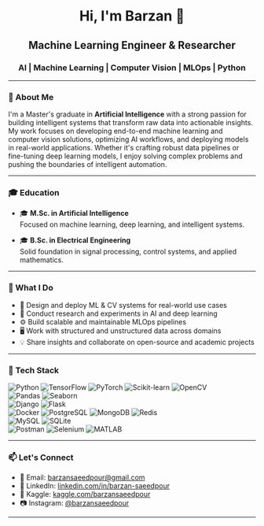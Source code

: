 <h1 align="center">Hi, I'm Barzan 👋</h1>

<h2 align="center">Machine Learning Engineer & Researcher</h2>

<h3 align="center">AI | Machine Learning | Computer Vision | MLOps | Python </h3>

---

### 🧠 About Me

I'm a Master's graduate in **Artificial Intelligence** with a strong passion for building intelligent systems that transform raw data into actionable insights. My work focuses on developing end-to-end machine learning and computer vision solutions, optimizing AI workflows, and deploying models in real-world applications. Whether it's crafting robust data pipelines or fine-tuning deep learning models, I enjoy solving complex problems and pushing the boundaries of intelligent automation.

---

### 🎓 Education

- 🎓 **M.Sc. in Artificial Intelligence**  
  Focused on machine learning, deep learning, and intelligent systems.

- 🎓 **B.Sc. in Electrical Engineering**  
  Solid foundation in signal processing, control systems, and applied mathematics.

---

### 🚀 What I Do

- 📌 Design and deploy ML & CV systems for real-world use cases  
- 🧠 Conduct research and experiments in AI and deep learning  
- ⚙️ Build scalable and maintainable MLOps pipelines  
- 🖥️ Work with structured and unstructured data across domains  
- 💡 Share insights and collaborate on open-source and academic projects

---

### 🔧 Tech Stack

![Python](https://img.shields.io/badge/-Python-3776AB?style=flat&logo=python&logoColor=white)
![TensorFlow](https://img.shields.io/badge/-TensorFlow-FF6F00?style=flat&logo=tensorflow&logoColor=white)
![PyTorch](https://img.shields.io/badge/-PyTorch-EE4C2C?style=flat&logo=pytorch&logoColor=white)
![Scikit-learn](https://img.shields.io/badge/-Scikit--learn-F7931E?style=flat&logo=scikit-learn&logoColor=white)
![OpenCV](https://img.shields.io/badge/-OpenCV-5C3EE8?style=flat&logo=opencv&logoColor=white)  
![Pandas](https://img.shields.io/badge/-Pandas-150458?style=flat&logo=pandas&logoColor=white)
![Seaborn](https://img.shields.io/badge/-Seaborn-3776AB?style=flat&logo=seaborn&logoColor=white)  
![Django](https://img.shields.io/badge/-Django-092E20?style=flat&logo=django&logoColor=white)
![Flask](https://img.shields.io/badge/-Flask-000000?style=flat&logo=flask&logoColor=white)  
![Docker](https://img.shields.io/badge/-Docker-2496ED?style=flat&logo=docker&logoColor=white)
![PostgreSQL](https://img.shields.io/badge/-PostgreSQL-336791?style=flat&logo=postgresql&logoColor=white)
![MongoDB](https://img.shields.io/badge/-MongoDB-47A248?style=flat&logo=mongodb&logoColor=white)
![Redis](https://img.shields.io/badge/-Redis-DC382D?style=flat&logo=redis&logoColor=white)  
![MySQL](https://img.shields.io/badge/-MySQL-4479A1?style=flat&logo=mysql&logoColor=white)
![SQLite](https://img.shields.io/badge/-SQLite-003B57?style=flat&logo=sqlite&logoColor=white)  
![Postman](https://img.shields.io/badge/-Postman-FF6C37?style=flat&logo=postman&logoColor=white)
![Selenium](https://img.shields.io/badge/-Selenium-43B02A?style=flat&logo=selenium&logoColor=white)
![MATLAB](https://img.shields.io/badge/-MATLAB-0076A8?style=flat&logo=mathworks&logoColor=white)

---

### 📫 Let's Connect

- 📧 Email: [barzansaeedpour@gmail.com](mailto:barzansaeedpour@gmail.com)  
- 💼 LinkedIn: [linkedin.com/in/barzan-saeedpour](https://www.linkedin.com/in/barzan-saeedpour/)  
- 🧠 Kaggle: [kaggle.com/barzansaeedpour](https://www.kaggle.com/barzansaeedpour)  
- 📷 Instagram: [@barzansaeedpour](https://www.instagram.com/barzansaeedpour)  

---

<!--
### 📈 GitHub Stats

<p align="center">
  <img src="https://github-readme-stats.vercel.app/api/top-langs/?username=barzansaeedpour&layout=compact&theme=default" alt="Top Languages" />
</p>

<p align="center">
  <img src="https://github-readme-stats.vercel.app/api?username=barzansaeedpour&show_icons=true&theme=default" alt="GitHub Stats" />
</p>

<p align="center">
  <img src="https://github-readme-streak-stats.herokuapp.com/?user=barzansaeedpour&theme=default" alt="GitHub Streak" />
</p>
-->
